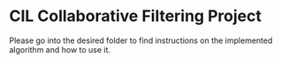 # CIL Collaborative Filtering Project

Please go into the desired folder to find instructions on the implemented algorithm and how to use it.
